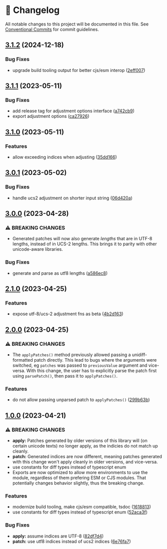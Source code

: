<!-- markdownlint-disable --><!-- textlint-disable -->

# 📓 Changelog

All notable changes to this project will be documented in this file. See
[Conventional Commits](https://conventionalcommits.org) for commit guidelines.

## [3.1.2](https://github.com/sanity-io/diff-match-patch/compare/v3.1.1...v3.1.2) (2024-12-18)

### Bug Fixes

- upgrade build tooling output for better cjs/esm interop ([2eff007](https://github.com/sanity-io/diff-match-patch/commit/2eff0070a8a242340ce24f266f3a88ece3e09866))

## [3.1.1](https://github.com/sanity-io/diff-match-patch/compare/v3.1.0...v3.1.1) (2023-05-11)

### Bug Fixes

- add release tag for adjustment options interface ([a742cb9](https://github.com/sanity-io/diff-match-patch/commit/a742cb94e467dab6627e97cae40bdd9cf861ba99))
- export adjustment options ([ca27926](https://github.com/sanity-io/diff-match-patch/commit/ca279263a6876cffb9803dd3ffe11d0cd496684c))

## [3.1.0](https://github.com/sanity-io/diff-match-patch/compare/v3.0.1...v3.1.0) (2023-05-11)

### Features

- allow exceeding indices when adjusting ([35dd166](https://github.com/sanity-io/diff-match-patch/commit/35dd1662e24c7a8e163ed4d6af6c56d1d021b320))

## [3.0.1](https://github.com/sanity-io/diff-match-patch/compare/v3.0.0...v3.0.1) (2023-05-02)

### Bug Fixes

- handle ucs2 adjustment on shorter input string ([06d420a](https://github.com/sanity-io/diff-match-patch/commit/06d420a4a98fa1dab5232b070fcbe0b6369cce6d))

## [3.0.0](https://github.com/sanity-io/diff-match-patch/compare/v2.1.0...v3.0.0) (2023-04-28)

### ⚠ BREAKING CHANGES

- Generated patches will now also generate _lengths_ that are in
  UTF-8 lengths, instead of in UCS-2 lengths. This brings it to parity with other
  unicode-aware libraries.

### Bug Fixes

- generate and parse as utf8 lengths ([a586ec8](https://github.com/sanity-io/diff-match-patch/commit/a586ec88be03fa4bf775462c95c01072763dcb56))

## [2.1.0](https://github.com/sanity-io/diff-match-patch/compare/v2.0.0...v2.1.0) (2023-04-25)

### Features

- expose utf-8/ucs-2 adjustment fns as beta ([4b2d163](https://github.com/sanity-io/diff-match-patch/commit/4b2d163b2e6e79088e59c8699309a545a275b0c0))

## [2.0.0](https://github.com/sanity-io/diff-match-patch/compare/v1.0.0...v2.0.0) (2023-04-25)

### ⚠ BREAKING CHANGES

- The `applyPatches()` method previously allowed passing a
  unidiff-formatted patch directly. This lead to bugs where the arguments were
  switched, eg `patches` was passed to `previousValue` argument and vice-versa.
  With this change, the user has to explicitly parse the patch first using
  `parsePatch()`, then pass it to `applyPatches()`.

### Features

- do not allow passing unparsed patch to `applyPatches()` ([299b63b](https://github.com/sanity-io/diff-match-patch/commit/299b63b5dc3584bfd2548676ff33bea8a696367d))

## [1.0.0](https://github.com/sanity-io/diff-match-patch/compare/v0.0.8...v1.0.0) (2023-04-21)

### ⚠ BREAKING CHANGES

- **apply:** Patches generated by older versions of this library will (on
  certain unicode texts) no longer apply, as the indicies do not match up cleanly.
- **patch:** Generated indices are now different, meaning patches
  generated with this change won't apply cleanly in older versions, and
  vice-versa.
- use constants for diff types instead of typescript enum
- Exports are now optimized to allow more environments to use the
  module, regardless of them prefering ESM or CJS modules. That potentially
  changes behavior slightly, thus the breaking change.

### Features

- modernize build tooling, make cjs/esm compatible, tsdoc ([1618813](https://github.com/sanity-io/diff-match-patch/commit/16188132f08f729c0951ee382433c01877a1d238))
- use constants for diff types instead of typescript enum ([52aca3f](https://github.com/sanity-io/diff-match-patch/commit/52aca3f8abba8d6de65501f32486f03ac0fe2c95))

### Bug Fixes

- **apply:** assume indices are UTF-8 ([82df7d4](https://github.com/sanity-io/diff-match-patch/commit/82df7d4551eb6698fdf77926907ccab53d07411a))
- **patch:** use utf8 indices instead of ucs2 indices ([6e76fa7](https://github.com/sanity-io/diff-match-patch/commit/6e76fa7ac4e9e6bb465887a727abaa999ae946a4))
